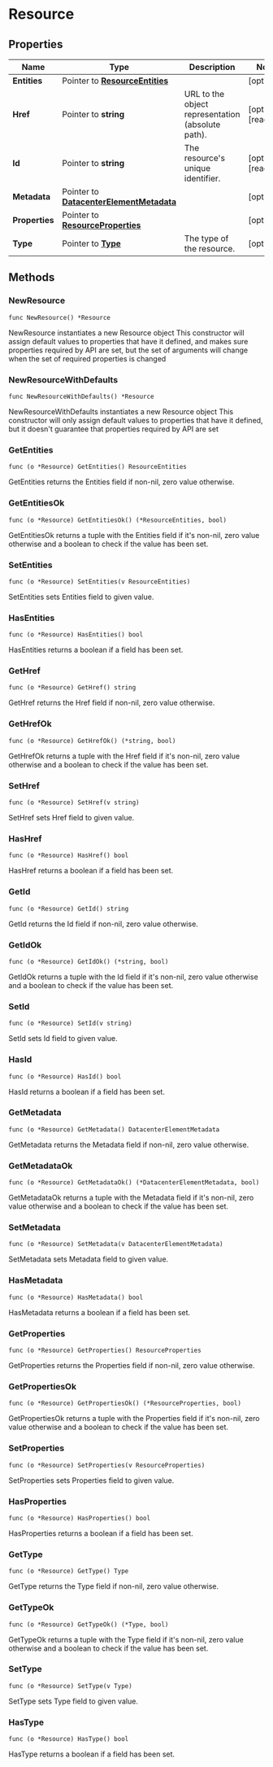 # Resource

## Properties

|Name | Type | Description | Notes|
|------------ | ------------- | ------------- | -------------|
|**Entities** | Pointer to [**ResourceEntities**](ResourceEntities.md) |  | [optional] |
|**Href** | Pointer to **string** | URL to the object representation (absolute path). | [optional] [readonly] |
|**Id** | Pointer to **string** | The resource&#39;s unique identifier. | [optional] [readonly] |
|**Metadata** | Pointer to [**DatacenterElementMetadata**](DatacenterElementMetadata.md) |  | [optional] |
|**Properties** | Pointer to [**ResourceProperties**](ResourceProperties.md) |  | [optional] |
|**Type** | Pointer to [**Type**](Type.md) | The type of the resource. | [optional] |

## Methods

### NewResource

`func NewResource() *Resource`

NewResource instantiates a new Resource object
This constructor will assign default values to properties that have it defined,
and makes sure properties required by API are set, but the set of arguments
will change when the set of required properties is changed

### NewResourceWithDefaults

`func NewResourceWithDefaults() *Resource`

NewResourceWithDefaults instantiates a new Resource object
This constructor will only assign default values to properties that have it defined,
but it doesn't guarantee that properties required by API are set

### GetEntities

`func (o *Resource) GetEntities() ResourceEntities`

GetEntities returns the Entities field if non-nil, zero value otherwise.

### GetEntitiesOk

`func (o *Resource) GetEntitiesOk() (*ResourceEntities, bool)`

GetEntitiesOk returns a tuple with the Entities field if it's non-nil, zero value otherwise
and a boolean to check if the value has been set.

### SetEntities

`func (o *Resource) SetEntities(v ResourceEntities)`

SetEntities sets Entities field to given value.

### HasEntities

`func (o *Resource) HasEntities() bool`

HasEntities returns a boolean if a field has been set.

### GetHref

`func (o *Resource) GetHref() string`

GetHref returns the Href field if non-nil, zero value otherwise.

### GetHrefOk

`func (o *Resource) GetHrefOk() (*string, bool)`

GetHrefOk returns a tuple with the Href field if it's non-nil, zero value otherwise
and a boolean to check if the value has been set.

### SetHref

`func (o *Resource) SetHref(v string)`

SetHref sets Href field to given value.

### HasHref

`func (o *Resource) HasHref() bool`

HasHref returns a boolean if a field has been set.

### GetId

`func (o *Resource) GetId() string`

GetId returns the Id field if non-nil, zero value otherwise.

### GetIdOk

`func (o *Resource) GetIdOk() (*string, bool)`

GetIdOk returns a tuple with the Id field if it's non-nil, zero value otherwise
and a boolean to check if the value has been set.

### SetId

`func (o *Resource) SetId(v string)`

SetId sets Id field to given value.

### HasId

`func (o *Resource) HasId() bool`

HasId returns a boolean if a field has been set.

### GetMetadata

`func (o *Resource) GetMetadata() DatacenterElementMetadata`

GetMetadata returns the Metadata field if non-nil, zero value otherwise.

### GetMetadataOk

`func (o *Resource) GetMetadataOk() (*DatacenterElementMetadata, bool)`

GetMetadataOk returns a tuple with the Metadata field if it's non-nil, zero value otherwise
and a boolean to check if the value has been set.

### SetMetadata

`func (o *Resource) SetMetadata(v DatacenterElementMetadata)`

SetMetadata sets Metadata field to given value.

### HasMetadata

`func (o *Resource) HasMetadata() bool`

HasMetadata returns a boolean if a field has been set.

### GetProperties

`func (o *Resource) GetProperties() ResourceProperties`

GetProperties returns the Properties field if non-nil, zero value otherwise.

### GetPropertiesOk

`func (o *Resource) GetPropertiesOk() (*ResourceProperties, bool)`

GetPropertiesOk returns a tuple with the Properties field if it's non-nil, zero value otherwise
and a boolean to check if the value has been set.

### SetProperties

`func (o *Resource) SetProperties(v ResourceProperties)`

SetProperties sets Properties field to given value.

### HasProperties

`func (o *Resource) HasProperties() bool`

HasProperties returns a boolean if a field has been set.

### GetType

`func (o *Resource) GetType() Type`

GetType returns the Type field if non-nil, zero value otherwise.

### GetTypeOk

`func (o *Resource) GetTypeOk() (*Type, bool)`

GetTypeOk returns a tuple with the Type field if it's non-nil, zero value otherwise
and a boolean to check if the value has been set.

### SetType

`func (o *Resource) SetType(v Type)`

SetType sets Type field to given value.

### HasType

`func (o *Resource) HasType() bool`

HasType returns a boolean if a field has been set.



